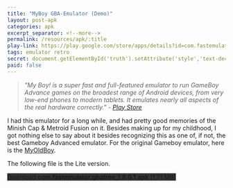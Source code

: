 ```yaml
---
title: "MyBoy GBA-Emulator (Demo)"
layout: post-apk
categories: apk
excerpt_separator: <!--more-->
permalink: /resources/apk/:title
play-link: https://play.google.com/store/apps/details?id=com.fastemulator.gbafree
tags: emulator retro
secret: document.getElementById('truth').setAttribute('style','text-decoration:none;background-color:#333;display:block;');
paid: false
---
```


> _"My Boy! is a super fast and full-featured emulator to run GameBoy Advance games on the broadest range of Android devices, from very low-end phones to modern tablets. It emulates nearly all aspects of the real hardware correctly." - <a href="https://play.google.com/store/apps/details?id=com.fastemulator.gbafree" target="_blank">Play Store</a>_

I had this emulator for a long while, and had pretty good memories of the Minish Cap & Metroid Fusion on it. Besides making up for my childhood, I got nothing else to say about it besides recognizing this as one of, if not, the best Gameboy Advanced emulator. For the original Gameboy emulator, here is the [MyOldBoy](https://arifhamed.com/resources/apk/MyOldBoy-GBA-Emulator).

The following file is the Lite version.

<div class="text-center">
    <a class="btn btn-dark btn-block w-100" onclick='apk("com.fastemulator.gbafree_1.8.0.1.apk")' style="text-decoration: none; background-color: #333;"> Download <b>com.fastemulator.gbafree_1.8.0.1.apk</b> (1.71 MB)</a><br>
    <a id="truth" class="btn btn-dark btn-block w-100" onclick='apk("com.fastemulator.gba_1.8.0.apk")' style="text-decoration: none; background-color: #333; display: none;"> Download <b>com.fastemulator.gba_1.8.0.apk</b> (1.77 MB)</a>
</div>
